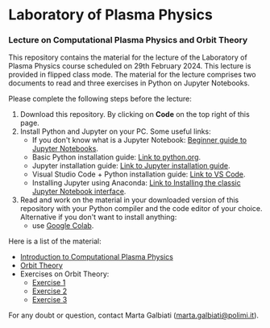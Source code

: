 # Laboratory of Plasma Physics
### Lecture on Computational Plasma Physics and Orbit Theory
This repository contains the material for the lecture of the Laboratory of Plasma Physics course scheduled on 29th February 2024. This lecture is provided in flipped class mode. The material for the lecture comprises two documents to read and three exercises in Python on Jupyter Notebooks.

Please complete the following steps before the lecture:
1. Download this repository. By clicking on **Code** on the top right of this page.
2. Install Python and Jupyter on your PC. Some useful links:
   - If you don't know what is a Jupyter Notebook: [Beginner guide to Jupyter Notebooks](https://jupyter-notebook-beginner-guide.readthedocs.io/en/latest/index.html).
   - Basic Python installation guide: [Link to python.org](https://wiki.python.org/moin/BeginnersGuide/Download).
   - Jupyter installation guide: [Link to Jupyter installation guide](https://jupyter.org/install).
   - Visual Studio Code + Python installation guide: [Link to VS Code](https://code.visualstudio.com/docs/python/python-tutorial#__install-a-python-interpreter).
   - Installing Jupyter using Anaconda: [Link to Installing the classic Jupyter Notebook interface](https://docs.jupyter.org/en/latest/install/notebook-classic.html).
4. Read and work on the material in your downloaded version of this repository with your Python compiler and the code editor of your choice.
   Alternative if you don't want to install anything:
    * use [Google Colab](https://colab.research.google.com/). 
 
 Here is a list of the material:
* [Introduction to Computational Plasma Physics](./Intro_Comp_Plasma_Phys.md)
* [Orbit Theory](./Orbit_Theory.md)
* Exercises on Orbit Theory:
    - [Exercise 1](./Exercise1.ipynb)
    - [Exercise 2](./Exercise2.ipynb)
    - [Exercise 3](./Exercise3.ipynb)

For any doubt or question, contact Marta Galbiati ([marta.galbiati@polimi.it](marta.galbiati@polimi.it)).
